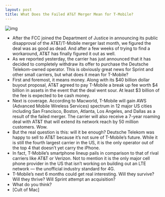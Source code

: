 ```yaml
---
layout: post
title: What Does the Failed AT&T Merger Mean for T-Mobile?
---
```

![img](http://media.idownloadblog.com/wp-content/uploads/2011/12/tmobile-empty.jpg)
* After the FCC joined the Department of Justice in announcing its public disapproval of the AT&T/T-Mobile merger last month, we figured the deal was as good as dead. And after a few weeks of trying to find a workaround, AT&T has finally figured it out as well.
* As we reported yesterday, the carrier has just announced that it has decided to completely withdraw its offer to purchase the Deutsche Telekom-owned operator. This is obviously great news for Sprint and other small carriers, but what does it mean for T-Mobile?
* First and foremost, it means money. Along with its $40 billion dollar buyout proposal, AT&T agreed to pay T-Mobile a break up fee worth $4 billion in assets in the event that the deal went sour. At least $3 billion of the fee is expected to be cash money.
* Next is coverage. According to Macworld, T-Mobile will gain AWS (Advanced Mobile Wireless Services) spectrum in 12 major US cities including San Francisco, Boston, Atlanta, Los Angeles, and Dallas as a result of the failed merger. The carrier will also receive a 7-year roaming deal with AT&T that will extend its network reach by 50 million customers. Wow.
* But the real question is this: will it be enough? Deutsche Telekom was happy to sell to AT&T because it’s not sure of T-Mobile’s future. While it is still the fourth largest carrier in the US, it is the only operator out of the top 4 that doesn’t yet carry the iPhone.
* In fact, T-Mobile’s smartphone lineup pails in comparison to that of rival carriers like AT&T or Verizon. Not to mention it is the only major cell phone provider in the US that isn’t working on building out an LTE network — the unofficial industry standard for 4G.
* T-Mobile’s next 6 months could get real interesting. Will they survive? Will they thrive? Will Sprint attempt an acquisition?
* What do you think?
* [Cult of Mac]

